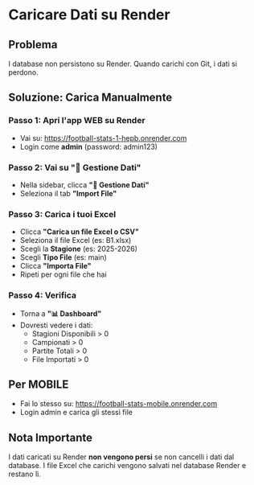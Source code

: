 # Caricare Dati su Render

## Problema
I database non persistono su Render. Quando carichi con Git, i dati si perdono.

## Soluzione: Carica Manualmente

### Passo 1: Apri l'app WEB su Render
- Vai su: https://football-stats-1-hepb.onrender.com
- Login come **admin** (password: admin123)

### Passo 2: Vai su "📁 Gestione Dati"
- Nella sidebar, clicca **"📁 Gestione Dati"**
- Seleziona il tab **"Import File"**

### Passo 3: Carica i tuoi Excel
- Clicca **"Carica un file Excel o CSV"**
- Seleziona il file Excel (es: B1.xlsx)
- Scegli la **Stagione** (es: 2025-2026)
- Scegli **Tipo File** (es: main)
- Clicca **"Importa File"**
- Ripeti per ogni file che hai

### Passo 4: Verifica
- Torna a **"📊 Dashboard"**
- Dovresti vedere i dati:
  - Stagioni Disponibili > 0
  - Campionati > 0
  - Partite Totali > 0
  - File Importati > 0

## Per MOBILE
- Fai lo stesso su: https://football-stats-mobile.onrender.com
- Login admin e carica gli stessi file

## Nota Importante
I dati caricati su Render **non vengono persi** se non cancelli i dati dal database.
I file Excel che carichi vengono salvati nel database Render e restano lì.

